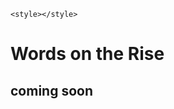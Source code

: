 <!DOCTYPE html>
<html lang="en">
    
<head>
    <meta charset="UTF-8">
    <meta name="viewport" content="width=device-width, initial-scale=1.0">
    <title>wordsOnTheRise</title>
    <script src="./main.js"></script>
    <script src="https://d3js.org/d3.v5.min.js"></script>
    
    <style></style>
</head>

<body>
    <h1>Words on the Rise</h1>
    <h2> coming soon </h2>
    <div id="container" class="svg-container"></div>
    <script class="test"></script>
    <div class="test"></div>
</body>

<script>
// //------------------------1. PREPARATION-------------------------//
//     //-----------------------------SVG-------------------------------//
//     const width = 960;
//     const height = 500;
//     const margin = 5;
//     const padding = 5;
//     const adj = 30;
//     // we are appending SVG first
//     const svg = d3
//         .select("div#container")
//         .append("svg")
//         .attr("preserveAspectRatio", "xMinYMin meet")
//         .attr(
//             "viewBox",
//             "-" +
//             adj +
//             " -" +
//             adj +
//             " " +
//             (width + adj * 3) +
//             " " +
//             (height + adj * 3)
//         )
//         .style("padding", padding)
//         .style("margin", margin)
//         .classed("svg-content", true);

//     //-----------------------------DATA------------------------------//

//     const timeConv = d3.timeParse("%d-%b-%Y");
//     //   const dataset = d3.csv("../src/data.csv");
//     const dataset = d3.csv("./src/data.csv");


//     dataset.then(function (data) {
//         const slices = data.columns.slice(1).map(function (id) {
//             return {
//                 id: id,
//                 values: data.map(function (d) {
//                     return {
//                         date: timeConv(d.date),
//                         measurement: +d[id]
//                     };
//                 })
//             };
//         });

//         // console.log("Column headers", data.columns);
//         // console.log("Column headers without date", data.columns.slice(1));
//         // // returns the sliced dataset
//         // console.log("Slices", slices);
//         // // returns the first slice
//         // console.log("First slice", slices[0]);
//         // // returns the array in the first slice
//         // console.log("A array", slices[0].values);
//         // // returns the date of the first row in the first slice
//         // console.log("Date element", slices[0].values[0].date);
//         // // returns the array's length
//         // console.log("Array length", (slices[0].values).length);

//         //----------------------------SCALES-----------------------------//

//         const xScale = d3.scaleTime().range([0, width]);
//         const yScale = d3.scaleLinear().rangeRound([height, 0]);

//         xScale.domain(
//             d3.extent(data, function (d) {
//                 return timeConv(d.date);
//             })
//         );

//         yScale.domain([
//             0,
//             d3.max(slices, function (c) {
//                 return d3.max(c.values, function (d) {
//                     return d.measurement + 4;
//                 });
//             })
//         ]);

//         //-----------------------------AXES------------------------------//

//         const yaxis = d3.axisLeft().scale(yScale);
//         const xaxis = d3.axisBottom().scale(xScale);

//         //----------------------------LINES------------------------------//

//         //-------------------------2. DRAWING----------------------------//

//         //-----------------------------AXES------------------------------//

//         svg
//             .append("g")
//             .attr("class", "axis")
//             .attr("transform", "translate(0," + height + ")")
//             .call(xaxis);

//         svg
//             .append("g")
//             .attr("class", "axis")
//             .call(yaxis);

//         //----------------------------LINES------------------------------//
//     });
// </script>
</html>
